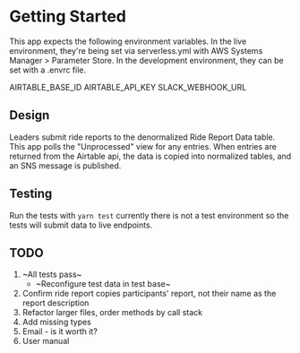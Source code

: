 # Getting Started

This app expects the following environment variables. In the live environment, they're being set via serverless.yml with AWS Systems Manager > Parameter Store. In the development environment, they can be set with a .envrc file.

AIRTABLE_BASE_ID
AIRTABLE_API_KEY
SLACK_WEBHOOK_URL

## Design

Leaders submit ride reports to the denormalized Ride Report Data table. This app polls the "Unprocessed" view for any entries. When entries are returned from the Airtable api, the data is copied into normalized tables, and an SNS message is published.

## Testing

Run the tests with 
`yarn test`
currently there is not a test environment so the tests will submit data to live endpoints.


## TODO
1. ~All tests pass~
    - ~Reconfigure test data in test base~
2. Confirm ride report copies participants' report, not their name as the report description
3. Refactor larger files, order methods by call stack
4. Add missing types
5. Email - is it worth it?
6. User manual
